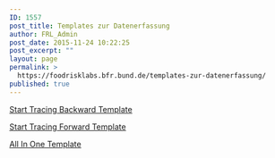 ```yaml
---
ID: 1557
post_title: Templates zur Datenerfassung
author: FRL_Admin
post_date: 2015-11-24 10:22:25
post_excerpt: ""
layout: page
permalink: >
  https://foodrisklabs.bfr.bund.de/templates-zur-datenerfassung/
published: true
---
```

<a href="https://github.com/SiLeBAT/BfROpenLabResources/raw/master/GitHubPages/templates/Start_Tracing_Backward.xlsx">Start Tracing Backward Template</a>

<a href="https://github.com/SiLeBAT/BfROpenLabResources/raw/master/GitHubPages/templates/Start_Tracing_Forward.xlsx">Start Tracing Forward Template</a>

<a href="https://github.com/SiLeBAT/BfROpenLabResources/raw/master/GitHubPages/templates/All_In_One_Template.xlsx">All In One Template</a>